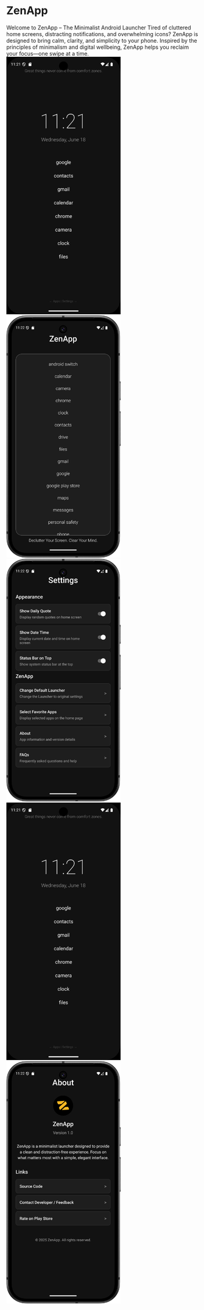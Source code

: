 # ZenApp
Welcome to ZenApp – The Minimalist Android Launcher  Tired of cluttered home screens, distracting notifications, and overwhelming icons? ZenApp is designed to bring calm, clarity, and simplicity to your phone. Inspired by the principles of minimalism and digital wellbeing, ZenApp helps you reclaim your focus—one swipe at a time.
<img src="https://github.com/Adithyamaurya/ZenApp/blob/main/images/home.png" alt="ZenApp Screenshot" width="300">
<img src="https://github.com/Adithyamaurya/ZenApp/blob/main/images/applist.png" alt="ZenApp Screenshot" width="300">
<img src="https://github.com/Adithyamaurya/ZenApp/blob/main/images/setting.png" alt="ZenApp Screenshot" width="300">
<img src="https://github.com/Adithyamaurya/ZenApp/blob/main/images/home.png" alt="ZenApp Screenshot" width="300">
<img src="https://github.com/Adithyamaurya/ZenApp/blob/main/images/about.png" alt="ZenApp Screenshot" width="300">






